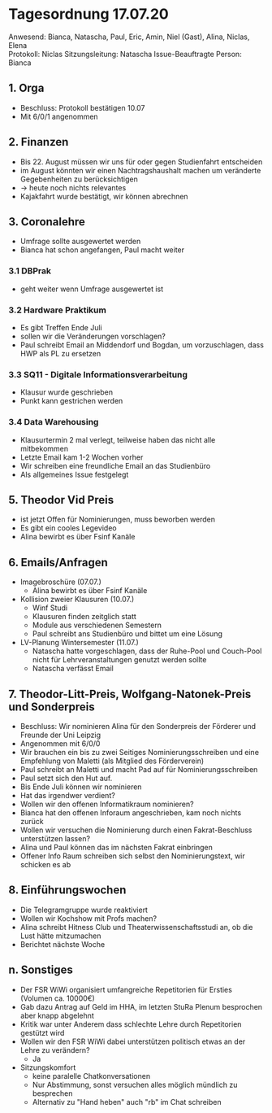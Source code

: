 ---
---
# Tagesordnung 17.07.20

Anwesend: Bianca, Natascha, Paul, Eric, Amin, Niel (Gast), Alina, Niclas, Elena  
Protokoll: Niclas
Sitzungsleitung: Natascha
Issue-Beauftragte Person: Bianca

## 1. Orga
  * Beschluss: Protokoll bestätigen 10.07
  * Mit 6/0/1 angenommen

## 2. Finanzen 
  * Bis 22. August müssen wir uns für oder gegen Studienfahrt entscheiden
  * im August könnten wir einen Nachtragshaushalt machen um veränderte Gegebenheiten zu berücksichtigen
  * -> heute noch nichts relevantes
  * Kajakfahrt wurde bestätigt, wir können abrechnen

## 3. Coronalehre
  * Umfrage sollte ausgewertet werden
  * Bianca hat schon angefangen, Paul macht weiter

### 3.1 DBPrak
  * geht weiter wenn Umfrage ausgewertet ist

### 3.2 Hardware Praktikum
  * Es gibt Treffen Ende Juli
  * sollen wir die Veränderungen vorschlagen?
  * Paul schreibt Email an Middendorf und Bogdan, um vorzuschlagen, dass HWP als PL zu ersetzen

### 3.3 SQ11 - Digitale Informationsverarbeitung
  * Klausur wurde geschrieben
  * Punkt kann gestrichen werden

### 3.4 Data Warehousing
  * Klausurtermin 2 mal verlegt, teilweise haben das nicht alle mitbekommen
  * Letzte Email kam 1-2 Wochen vorher
  * Wir schreiben eine freundliche Email an das Studienbüro
  * Als allgemeines Issue festgelegt

## 5. Theodor Vid Preis
  * ist jetzt Offen für Nominierungen, muss beworben werden
  * Es gibt ein cooles Legevideo
  * Alina bewirbt es über Fsinf Kanäle

## 6. Emails/Anfragen
  * Imagebroschüre (07.07.)
    * Alina bewirbt es über Fsinf Kanäle
  * Kollision zweier Klausuren (10.07.)
    * Winf Studi
    * Klausuren finden zeitglich statt
    * Module aus verschiedenen Semestern
    * Paul schreibt ans Studienbüro und bittet um eine Lösung
  * LV-Planung Wintersemester (11.07.)
    * Natascha hatte vorgeschlagen, dass der Ruhe-Pool und Couch-Pool nicht für Lehrveranstaltungen genutzt werden sollte
    * Natascha verfässt Email

## 7. Theodor-Litt-Preis, Wolfgang-Natonek-Preis und Sonderpreis
  * Beschluss: Wir nominieren Alina für den Sonderpreis der Förderer und Freunde der Uni Leipzig 
  * Angenommen mit 6/0/0
  * Wir brauchen ein bis zu zwei Seitiges Nominierungsschreiben und eine Empfehlung von Maletti (als Mitglied des Förderverein)
  * Paul schreibt an Maletti und macht Pad auf für Nominierungsschreiben
  * Paul setzt sich den Hut auf.
  * Bis Ende Juli können wir nominieren
  * Hat das irgendwer verdient?
  * Wollen wir den offenen Informatikraum nominieren?
  * Bianca hat den offenen Inforaum angeschrieben, kam noch nichts zurück
  * Wollen wir versuchen die Nominierung durch einen Fakrat-Beschluss unterstützen lassen?
  * Alina und Paul können das im nächsten Fakrat einbringen
  * Offener Info Raum schreiben sich selbst den Nominierungstext, wir schicken es ab

## 8. Einführungswochen
  * Die Telegramgruppe wurde reaktiviert
  * Wollen wir Kochshow mit Profs machen?
  * Alina schreibt Hitness Club und Theaterwissenschaftsstudi an, ob die Lust hätte mitzumachen
  * Berichtet nächste Woche

## n. Sonstiges
  * Der FSR WiWi organisiert umfangreiche Repetitorien für Ersties (Volumen ca. 10000€)
  * Gab dazu Antrag auf Geld im HHA, im letzten StuRa Plenum besprochen aber knapp abgelehnt
  * Kritik war unter Anderem dass schlechte Lehre durch Repetitorien gestützt wird
  * Wollen wir den FSR WiWi dabei unterstützen politisch etwas an der Lehre zu verändern? 
    * Ja
  * Sitzungskomfort
    * keine paralelle Chatkonversationen
    * Nur Abstimmung, sonst versuchen alles möglich mündlich zu besprechen
    * Alternativ zu "Hand heben" auch "rb" im Chat schreiben



